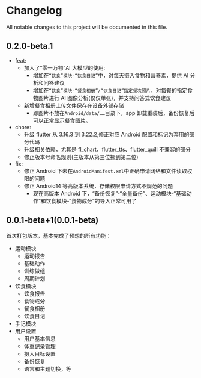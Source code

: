 # Changelog

All notable changes to this project will be documented in this file.

## 0.2.0-beta.1

- feat:
  - 加入了“零一万物”AI 大模型的使用:
    - 增加在`“饮食”模块-“饮食日记”`中，对每天摄入食物和营养素，提供 AI 分析和问答建议
    - 增加在`“饮食”模块-“餐食相册”/“饮食日记”指定餐次照片`，对每餐的指定食物图片进行 AI 图像分析(仅仅单张)，并支持问答式饮食建议
  - 新增餐食相册上传文件保存在设备外部存储
    - 即图片不放在`Android/data/……`目录下，app 卸载重装后，备份恢复后可以正常显示餐食图片。
- chore:
  - 升级 flutter 从 3.16.3 到 3.22.2,修正对应 Android 配置和标记为弃用的部分代码
  - 升级相关依赖，尤其是 fl_chart、flutter_tts、flutter_quill 不兼容的部分
  - 修正版本号命名规则(主版本从第三位挪到第二位)
- fix:
  - 修正 Android 下未在`AndroidManifest.xml`中正确申请网络和文件读取权限的问题
  - 修正 Android14 等高版本系统，存储权限申请方式不规范的问题
    - 现在高版本 Android 下，“备份恢复”-“全量备份”、运动模块-“基础动作”和饮食模块-“食物成分”的导入正常可用了

## 0.0.1-beta+1(0.0.1-beta)

首次打包版本，基本完成了预想的所有功能：

- 运动模块
  - 运动报告
  - 基础动作
  - 训练做组
  - 周期计划
- 饮食模块
  - 饮食报告
  - 食物成分
  - 餐食相册
  - 饮食日记
- 手记模块
- 用户设置
  - 用户基本信息
  - 体重记录管理
  - 摄入目标设置
  - 备份恢复
  - 语言和主题切换，等
